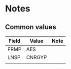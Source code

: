 # Notes
## Common values
| Field | Value  | Note |
|-------|--------|------|
| FRMP  | AES    |      |
| LNSP  | CNRGYP |      |
|       |        |      |
